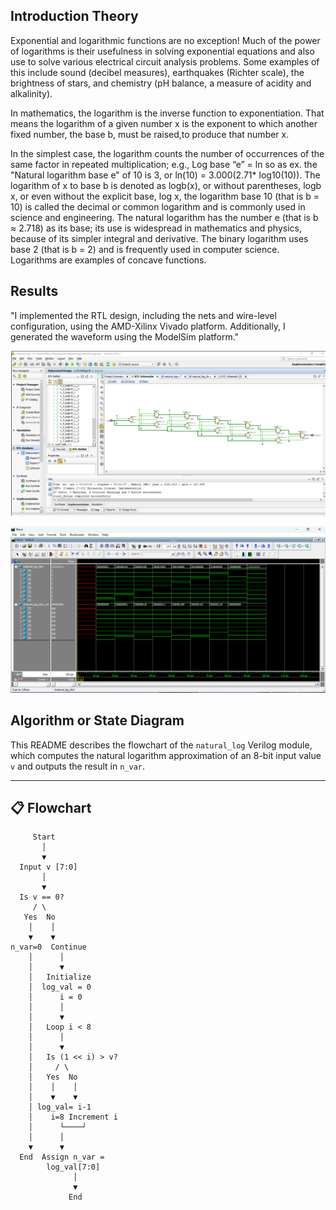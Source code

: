 
## Introduction Theory
Exponential and logarithmic functions are no exception! Much of the
power of logarithms is their usefulness in solving exponential
equations and also use to solve various electrical circuit analysis
problems. Some examples of this include sound (decibel measures),
earthquakes (Richter scale), the brightness of stars, and chemistry
(pH balance, a measure of acidity and alkalinity).

 In mathematics, the logarithm is the inverse function to exponentiation. That means the logarithm of a given number x is the exponent to which another fixed number, the base b, must be raised,to produce that number x.

In the simplest case, the logarithm counts
the number of occurrences of the same factor in repeated multiplication; e.g., Log base “e” = ln so as ex. the "Natural logarithm
base e" of 10 is 3, or ln(10) = 3.000(2.71* log10(10)). The logarithm of x to base b is denoted as logb(x), or without parentheses, logb x, or even without the explicit base, log x, the logarithm base 10 (that is b = 10) is called the decimal or common logarithm and is commonly used in science and engineering. The natural logarithm has the number e (that is b ≈ 2.718) as its base; its use is widespread in mathematics and physics, because of its simpler integral and derivative. The binary
logarithm uses base 2 (that is b = 2) and is frequently used in computer science. Logarithms are examples of concave functions.

## Results 
"I implemented the RTL design, including the nets and wire-level configuration, using the AMD-Xilinx Vivado platform. Additionally, I generated the waveform using the ModelSim platform."

![RTL level design](natural_log_RTL.png)

![Waveform of this same design](wave.png)


## Algorithm or State Diagram

This README describes the flowchart of the `natural_log` Verilog module, which computes the natural logarithm approximation of an 8-bit input value `v` and outputs the result in `n_var`.

---

## 📋 Flowchart

```plaintext
     Start
       │
       ▼
  Input v [7:0]
       │
       ▼
  Is v == 0?
     / \
   Yes  No
    │    │
    ▼    ▼
n_var=0  Continue
    │      │
    │      ▼
    │   Initialize 
    │  log_val = 0
    │      i = 0
    │      │
    │      ▼
    │   Loop i < 8
    │      │
    │      ▼
    │   Is (1 << i) > v?
    │     / \
    │   Yes  No
    │    │    │
    │    ▼    ▼
    │ log_val= i-1
    │    i=8 Increment i
    │      └────┘
    │      │
    ▼      ▼
  End  Assign n_var = 
        log_val[7:0]
              │
              ▼
             End
